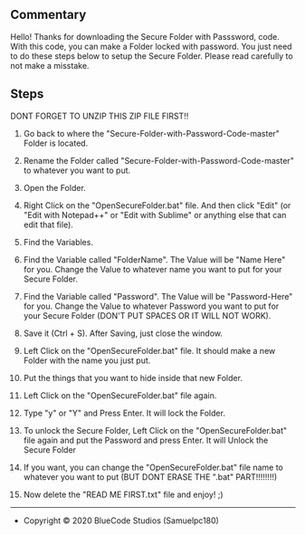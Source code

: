## Commentary

Hello! Thanks for downloading the Secure Folder with Passsword, code. With this code,
you can make a Folder locked with password. You just need to do these steps below to setup the Secure Folder.
Please read carefully to not make a misstake.

## Steps

DONT FORGET TO UNZIP THIS ZIP FILE FIRST!!

1. Go back to where the "Secure-Folder-with-Password-Code-master" Folder is located.

2. Rename the Folder called "Secure-Folder-with-Password-Code-master" to whatever you want to put.

3. Open the Folder.

4. Right Click on the "OpenSecureFolder.bat" file. And then click "Edit" (or "Edit with Notepad++" or "Edit
    with Sublime" or anything else that can edit that file).

5. Find the Variables.

6. Find the Variable called "FolderName". The Value will be "Name Here" for you. Change the Value to
    whatever name you want to put for your Secure Folder.

7. Find the Variable called "Password". The Value will be "Password-Here" for you. Change the Value to
    whatever Password you want to put for your Secure Folder (DON'T PUT SPACES OR IT WILL NOT WORK).

8. Save it (Ctrl + S). After Saving, just close the window.

9. Left Click on the "OpenSecureFolder.bat" file. It should make a new Folder with the name you just put.

10. Put the things that you want to hide inside that new Folder.

11. Left Click on the "OpenSecureFolder.bat" file again.

12. Type "y" or "Y" and Press Enter. It will lock the Folder.

13. To unlock the Secure Folder, Left Click on the "OpenSecureFolder.bat" file again and put the Password
    and press Enter. It will Unlock the Secure Folder

14. If you want, you can change the "OpenSecureFolder.bat" file name to whatever you want to put (BUT DONT
    ERASE THE ".bat" PART!!!!!!!!)

15. Now delete the "READ ME FIRST.txt" file and enjoy! ;)

----------------------------------------------------------------------------------------------------------

- Copyright © 2020 BlueCode Studios (Samuelpc180)
